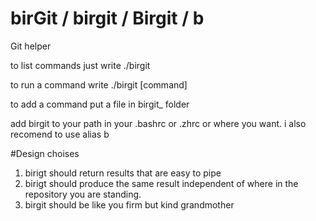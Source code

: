 # birGit / birgit / Birgit / b
Git helper

to list commands just write ./birgit

to run a command write ./birgit [command]

to add a command put a file in birgit_ folder

add birgit to your path in your .bashrc or .zhrc or where you want.
i also recomend to use alias b

#Design choises
1. birigt should return results that are easy to pipe
2. birigt should produce the same result independent of where in the repository you are standing.
3. birgit should be like you firm but kind grandmother
